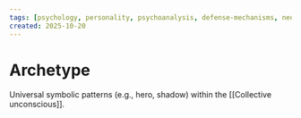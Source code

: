 ```yaml
---
tags: [psychology, personality, psychoanalysis, defense-mechanisms, neo-freudians, social-cognitive, traits, big-five, assessment, mbti]
created: 2025-10-20
---
```

# Archetype

Universal symbolic patterns (e.g., hero, shadow) within the [[Collective unconscious]].
